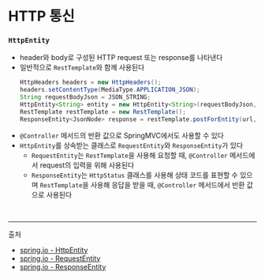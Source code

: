 # HTTP 통신

### ```HttpEntity```

- header와 body로 구성된 HTTP request 또는 response를 나타낸다
- 일반적으로 ```RestTemplate```와 함께 사용된다
  ```java
  HttpHeaders headers = new HttpHeaders();
  headers.setContentType(MediaType.APPLICATION_JSON);
  String requestBodyJson = JSON_STRING;
  HttpEntity<String> entity = new HttpEntity<String>(requestBodyJson, headers);
  RestTemplate restTemplate = new RestTemplate();
  ResponseEntity<JsonNode> response = restTemplate.postForEntity(url, entity, JsonNode.class);
  ```
- ```@Controller``` 메서드의 반환 값으로 SpringMVC에서도 사용할 수 있다
- ```HttpEntity```를 상속받는 클래스로 ```RequestEntity```와 ```ResponseEntity```가 있다
  - ```RequestEntity```는 ```RestTemplate```을 사용해 요청할 때, ```@Controller``` 메서드에서 request의 입력을 위해 사용된다
  - ```ResponseEntity```는 ```HttpStatus``` 클래스를 사용해 상태 코드를 표현할 수 있으며 ```RestTemplate```을 사용해 응답을 받을 때, ```@Controller``` 메서드에서 반환 값으로 사용된다

<br/>

---
출처
- [spring.io - HttpEntity](https://docs.spring.io/spring-framework/docs/current/javadoc-api/org/springframework/http/HttpEntity.html)
- [spring.io - RequestEntity](https://docs.spring.io/spring-framework/docs/current/javadoc-api/org/springframework/http/RequestEntity.html)
- [spring.io - ResponseEntity](https://docs.spring.io/spring-framework/docs/current/javadoc-api/org/springframework/http/ResponseEntity.html)
